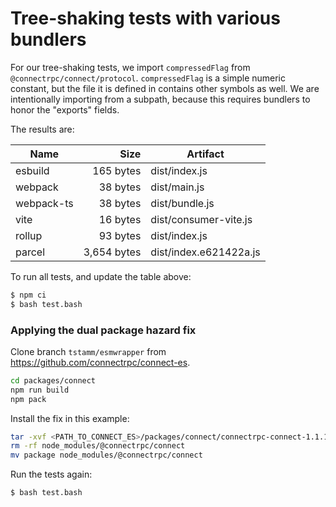 Tree-shaking tests with various bundlers
========================================

For our tree-shaking tests, we import `compressedFlag` from `@connectrpc/connect/protocol`.
`compressedFlag` is a simple numeric constant, but the file it is defined in contains other
symbols as well. We are intentionally importing from a subpath, because this requires bundlers
to honor the "exports" fields.

The results are:

<!--- RESULTS-START -->
| Name | Size | Artifact |
|------|-----:|----------|
| esbuild | 165 bytes | dist/index.js |
| webpack | 38 bytes | dist/main.js |
| webpack-ts | 38 bytes | dist/bundle.js |
| vite | 16 bytes | dist/consumer-vite.js |
| rollup | 93 bytes | dist/index.js |
| parcel | 3,654 bytes | dist/index.e621422a.js |
<!--- RESULTS-END -->

To run all tests, and update the table above:

```bash
$ npm ci
$ bash test.bash
```

### Applying the dual package hazard fix

Clone branch `tstamm/esmwrapper` from https://github.com/connectrpc/connect-es.

```bash
cd packages/connect
npm run build
npm pack
```

Install the fix in this example:

```bash
tar -xvf <PATH_TO_CONNECT_ES>/packages/connect/connectrpc-connect-1.1.1.tgz
rm -rf node_modules/@connectrpc/connect
mv package node_modules/@connectrpc/connect
```

Run the tests again:

```bash
$ bash test.bash
```
